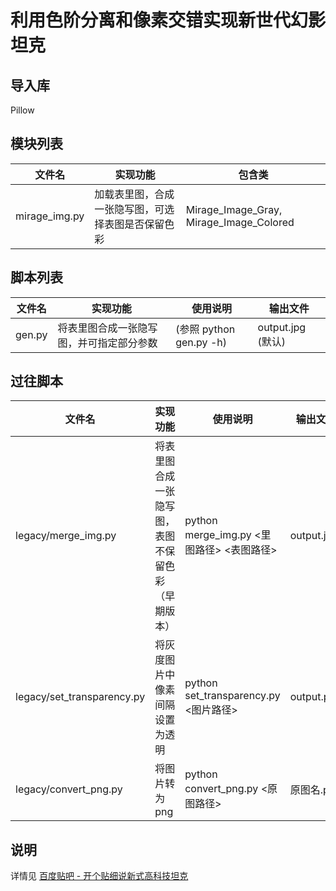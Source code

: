 # 利用色阶分离和像素交错实现新世代幻影坦克

## 导入库
Pillow

## 模块列表
| 文件名 | 实现功能 | 包含类 |
|-------|-------|-------|
| mirage_img.py |  加载表里图，合成一张隐写图，可选择表图是否保留色彩 | Mirage_Image_Gray, Mirage_Image_Colored |

## 脚本列表
| 文件名 | 实现功能 | 使用说明 | 输出文件 |
|-------|-------|-------|-------|
| gen.py | 将表里图合成一张隐写图，并可指定部分参数 | (参照 python gen.py -h) | output.jpg (默认) |

## 过往脚本
| 文件名 | 实现功能 | 使用说明 | 输出文件 |
|-------|-------|-------|-------|
| legacy/merge_img.py | 将表里图合成一张隐写图，表图不保留色彩（早期版本） | python merge_img.py <里图路径> <表图路径> | output.jpg |
| legacy/set_transparency.py | 将灰度图片中像素间隔设置为透明 | python set_transparency.py <图片路径> | output.png |
| legacy/convert_png.py | 将图片转为png | python convert_png.py <原图路径> | 原图名.png |

## 说明
详情见 [百度贴吧 - 开个贴细说新式高科技坦克](https://tieba.baidu.com/p/9093709508)